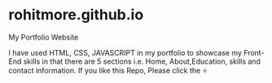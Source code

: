 # rohitmore.github.io
My Portfolio Website


I have used HTML, CSS, JAVASCRIPT in my portfolio to showcase my Front-End skills in that there are 5 sections i.e. Home, About,Education, skills and contact information. 
If you like this Repo, Please click the ⭐
